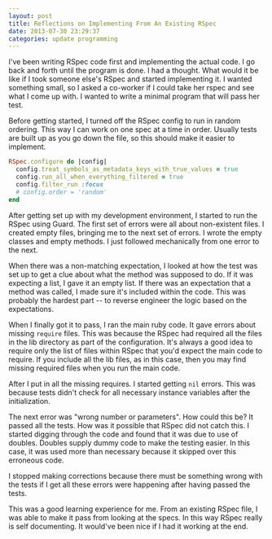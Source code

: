 ```yaml
---
layout: post
title: Reflections on Implementing From An Existing RSpec
date: 2013-07-30 23:29:37
categories: update programming
---
```

I've been writing RSpec code first and implementing the actual code.  I go back
and forth until the program is done.  I had a thought.  What would it be like
if I took someone else's RSpec and started implementing it.  I wanted something
small, so I asked a co-worker if I could take her rspec and see what I come up
with.  I wanted to write a minimal program that will pass her test.

Before getting started, I turned off the RSpec config to run in random
ordering.  This way I can work on one spec at a time in order.  Usually tests
are built up as you go down the file, so this should make it easier to
implement.

```ruby
RSpec.configure do |config|
  config.treat_symbols_as_metadata_keys_with_true_values = true
  config.run_all_when_everything_filtered = true
  config.filter_run :focus
  # config.order = 'random'
end
```

After getting set up with my development environment, I started to run the
RSpec using Guard.  The first set of errors were all about non-existent files.
I created empty files, bringing me to the next set of errors.  I wrote the
empty classes and empty methods.  I just followed mechanically from one error
to the next.

When there was a non-matching expectation, I looked at how the test was set up
to get a clue about what the method was supposed to do.  If it was expecting a
list, I gave it an empty list.  If there was an expectation that a method was
called, I made sure it's included within the code.  This was probably the
hardest part -- to reverse engineer the logic based on the expectations.

When I finally got it to pass, I ran the main ruby code.  It gave errors about
missing `require` files.  This was because the RSpec had required all the files
in the lib directory as part of the configuration.  It's always a good idea to
require only the list of files within RSpec that you'd expect the main code to
require.  If you include all the lib files, as in this case, then you may find
missing required files when you run the main code.

After I put in all the missing requires. I started getting `nil` errors.  This
was because tests didn't check for all necessary instance variables after the
initialization.

The next error was "wrong number or parameters".  How could this be?  It passed
all the tests.  How was it possible that RSpec did not catch this.  I started
digging through the code and found that it was due to use of doubles.  Doubles
supply dummy code to make the testing easier.  In this case, it was used more
than necessary because it skipped over this erroneous code.

I stopped making corrections because there must be something wrong with the
tests if I get all these errors were happening after having passed the tests.

This was a good learning experience for me.  From an existing RSpec file, I was
able to make it pass from looking at the specs.  In this way RSpec really is
self documenting.  It would've been nice if I had it working at the end.

